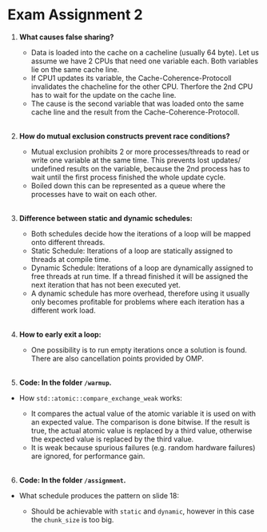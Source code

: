 # Exam Assignment 2

1. **What causes false sharing?**

    * Data is loaded into the cache on a cacheline (usually 64 byte). Let us assume we have 2 CPUs that need one variable each. Both variables lie on the same cache line. 
    * If CPU1 updates its variable, the Cache-Coherence-Protocoll invalidates the chacheline for the other CPU. Therfore the 2nd CPU has to wait for the update on the cache line.
    * The cause is the second variable that was loaded onto the same cache line and the result from the Cache-Coherence-Protocoll.
    <br>

2. **How do mutual exclusion constructs prevent race conditions?**

    * Mutual exclusion prohibits 2 or more processes/threads to read or write one variable at the same time. This prevents lost updates/ undefined results on the variable, because the 2nd process has to wait until the first process finished the whole update cycle.
    * Boiled down this can be represented as a queue where the processes have to wait on each other.
    <br>

3. **Difference between static and dynamic schedules:**

    * Both schedules decide how the iterations of a loop will be mapped onto different threads.
    * Static Schedule: Iterations of a loop are statically assigned to threads at compile time.
    * Dynamic Schedule: Iterations of a loop are dynamically assigned to free threads at run time. If a thread finished it will be assigned the next iteration that has not been executed yet.
    * A dynamic schedule has more overhead, therefore using it usually only becomes profitable for problems where each iteration has a different work load.
    <br>

4. **How to early exit a loop:**

    * One possibility is to run empty iterations once a solution is found. There are also cancellation points provided by OMP.
    <br>

5. **Code: In the folder `/warmup`.**

* How `std::atomic::compare_exchange_weak` works:

    * It compares the actual value of the atomic variable it is used on with an expected value. The comparison is done bitwise. If the result is true, the actual atomic value is replaced by a third value, otherwise the expected value is replaced by the third value.
    * It is weak because spurious failures (e.g. random hardware failures) are ignored, for performance gain.
    <br>

6. **Code: In the folder `/assignment`.**

* What schedule produces the pattern on slide 18:

    * Should be achievable with `static` and `dynamic`, however in this case the `chunk_size` is too big. 